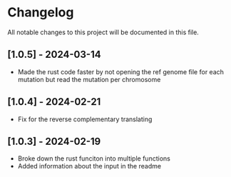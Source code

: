 # Changelog

All notable changes to this project will be documented in this file.

## [1.0.5] - 2024-03-14

* Made the rust code faster by not opening the ref genome file for each mutation but read the mutation per chromosome

## [1.0.4] - 2024-02-21

* Fix for the reverse complementary translating

## [1.0.3] - 2024-02-19

* Broke down the rust funciton into multiple functions
* Added information about the input in the readme
